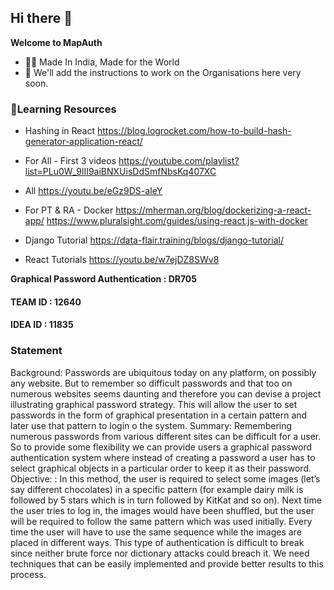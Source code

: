 ## Hi there 👋


**Welcome to MapAuth**

- 🙋‍♀️ Made In India, Made for the World 
- 🙋‍ We'll add the instructions to work on the Organisations here very soon.

### 🙋‍Learning Resources 
- Hashing in React
https://blog.logrocket.com/how-to-build-hash-generator-application-react/

- For All - First 3 videos
https://youtube.com/playlist?list=PLu0W_9lII9aiBNXUisDdSmfNbsKq407XC
- All
https://youtu.be/eGz9DS-aIeY
- For PT & RA -  Docker
https://mherman.org/blog/dockerizing-a-react-app/
https://www.pluralsight.com/guides/using-react.js-with-docker
- Django Tutorial
https://data-flair.training/blogs/django-tutorial/
- React Tutorials
https://youtu.be/w7ejDZ8SWv8

**Graphical Password Authentication : DR705**
#### TEAM ID : 12640
#### IDEA ID : 11835

### Statement
Background: Passwords are ubiquitous today on any platform, on possibly any website. But to remember so difficult passwords and that too on numerous websites seems daunting and therefore you can devise a project illustrating graphical password strategy. This will allow the user to set passwords in the form of graphical presentation in a certain pattern and later use that pattern to login o the system. Summary: Remembering numerous passwords from various different sites can be difficult for a user. So to provide some flexibility we can provide users a graphical password authentication system where instead of creating a password a user has to select graphical objects in a particular order to keep it as their password. Objective: : In this method, the user is required to select some images (let’s say different chocolates) in a specific pattern (for example dairy milk is followed by 5 stars which is in turn followed by KitKat and so on). Next time the user tries to log in, the images would have been shuffled, but the user will be required to follow the same pattern which was used initially. Every time the user will have to use the same sequence while the images are placed in different ways. This type of authentication is difficult to break since neither brute force nor dictionary attacks could breach it. We need techniques that can be easily implemented and provide better results to this process.



